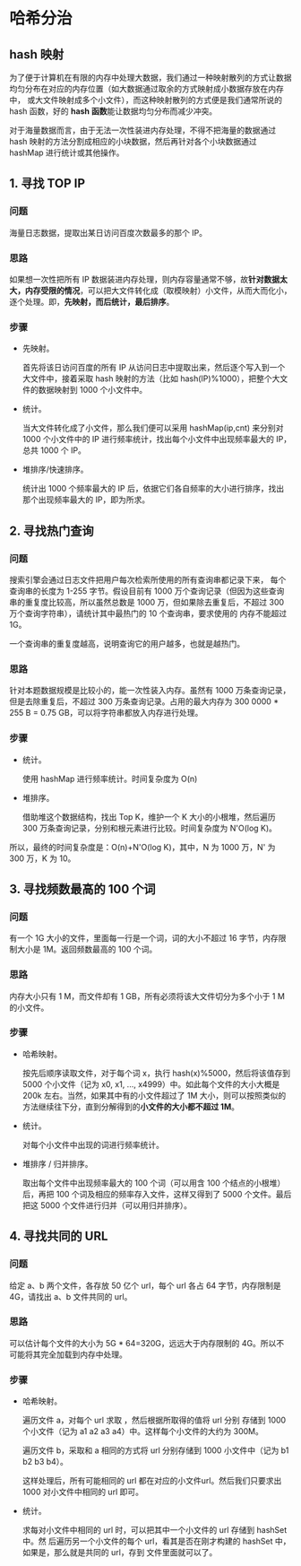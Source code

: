 # 哈希分治

## hash 映射

为了便于计算机在有限的内存中处理大数据，我们通过一种映射散列的方式让数据均匀分布在对应的内存位置（如大数据通过取余的方式映射成小数据存放在内存中， 或大文件映射成多个小文件），而这种映射散列的方式便是我们通常所说的 hash 函数，好的 **hash 函数**能让数据均匀分布而减少冲突。

对于海量数据而言，由于无法一次性装进内存处理，不得不把海量的数据通过 hash 映射的方法分割成相应的小块数据，然后再针对各个小块数据通过 hashMap 进行统计或其他操作。

## 1. 寻找 TOP IP

### 问题

海量日志数据，提取出某日访问百度次数最多的那个 IP。

### 思路

如果想一次性把所有 IP 数据装进内存处理，则内存容量通常不够，故**针对数据太大，内存受限的情况**，可以把大文件转化成（取模映射）小文件，从而大而化小，逐个处理。即，**先映射，而后统计，最后排序**。

### 步骤

- 先映射。

  首先将该日访问百度的所有 IP 从访问日志中提取出来，然后逐个写入到一个大文件中，接着采取 hash 映射的方法（比如 hash(IP)%1000），把整个大文件的数据映射到 1000 个小文件中。

- 统计。

  当大文件转化成了小文件，那么我们便可以采用 hashMap(ip,cnt) 来分别对 1000 个小文件中的 IP 进行频率统计，找出每个小文件中出现频率最大的 IP，总共 1000 个 IP。

- 堆排序/快速排序。

  统计出 1000 个频率最大的 IP 后，依据它们各自频率的大小进行排序，找出那个出现频率最大的 IP，即为所求。



## 2. 寻找热门查询

### 问题

搜索引擎会通过日志文件把用户每次检索所使用的所有查询串都记录下来， 每个查询串的长度为 1-255 字节。假设目前有 1000 万个查询记录（但因为这些查询串的重复度比较高，所以虽然总数是 1000 万，但如果除去重复后，不超过 300 万个查询字符串），请统计其中最热门的 10 个查询串，要求使用的 内存不能超过 1G。

一个查询串的重复度越高，说明查询它的用户越多，也就是越热门。

### 思路

针对本题数据规模是比较小的，能一次性装入内存。虽然有 1000 万条查询记录，但是去除重复后，不超过 300 万条查询记录。占用的最大内存为 300 0000 * 255 B = 0.75 GB，可以将字符串都放入内存进行处理。

### 步骤

- 统计。

  使用 hashMap 进行频率统计。时间复杂度为 O(n)

- 堆排序。

  借助堆这个数据结构，找出 Top K，维护一个 K 大小的小根堆，然后遍历 300 万条查询记录，分别和根元素进行比较。时间复杂度为 N'O(log K)。

所以，最终的时间复杂度是：O(n)+N'O(log K)，其中，N 为 1000 万，N' 为 300 万，K 为 10。



## 3. 寻找频数最高的 100 个词

### 问题

有一个 1G 大小的文件，里面每一行是一个词，词的大小不超过 16 字节，内存限制大小是 1M。返回频数最高的 100 个词。

### 思路

内存大小只有 1 M，而文件却有 1 GB，所有必须将该大文件切分为多个小于 1 M 的小文件。

### 步骤

- 哈希映射。

  按先后顺序读取文件，对于每个词 x，执行 hash(x)%5000，然后将该值存到 5000 个小文件（记为 x0, x1, ..., x4999）中。如此每个文件的大小大概是 200k 左右。当然，如果其中有的小文件超过了 1M 大小，则可以按照类似的方法继续往下分，直到分解得到的**小文件的大小都不超过 1M**。

- 统计。

  对每个小文件中出现的词进行频率统计。

- 堆排序 / 归并排序。

  取出每个文件中出现频率最大的 100 个词（可以用含 100 个结点的小根堆）后，再把 100 个词及相应的频率存入文件，这样又得到了 5000 个文件。最后把这 5000 个文件进行归并（可以用归并排序）。



## 4. 寻找共同的 URL

### 问题

给定 a、b 两个文件，各存放 50 亿个 url，每个 url 各占 64 字节，内存限制是 4G，请找出 a、b 文件共同的 url。

### 思路

可以估计每个文件的大小为 5G * 64=320G，远远大于内存限制的 4G。所以不可能将其完全加载到内存中处理。

### 步骤

- 哈希映射。

  遍历文件 a，对每个 url 求取 ，然后根据所取得的值将 url 分别 存储到 1000 个小文件（记为 a1 a2 a3 a4）中。这样每个小文件的大约为 300M。

  遍历文件 b，采取和 a 相同的方式将 url 分别存储到 1000 小文件中（记为 b1 b2 b3 b4）。

  这样处理后，所有可能相同的 url 都在对应的小文件url。然后我们只要求出 1000 对小文件中相同的 url 即可。

- 统计。

  求每对小文件中相同的 url 时，可以把其中一个小文件的 url 存储到 hashSet 中。然 后遍历另一个小文件的每个 url，看其是否在刚才构建的 hashSet 中，如果是，那么就是共同的 url，存到 文件里面就可以了。

